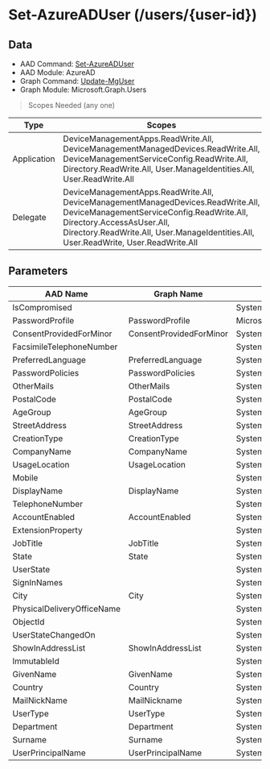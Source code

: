 # Set-AzureADUser (/users/{user-id})

## Data

+ AAD Command: [Set-AzureADUser](https://docs.microsoft.com/en-us/powershell/module/AzureAD/Set-AzureADUser)
+ AAD Module: AzureAD
+ Graph Command: [Update-MgUser](https://docs.microsoft.com/en-us/powershell/module/Microsoft.Graph.Users/Update-MgUser)
+ Graph Module: Microsoft.Graph.Users

> Scopes Needed (any one)

|Type|Scopes|
|---|---|
|Application|DeviceManagementApps.ReadWrite.All, DeviceManagementManagedDevices.ReadWrite.All, DeviceManagementServiceConfig.ReadWrite.All, Directory.ReadWrite.All, User.ManageIdentities.All, User.ReadWrite.All|
|Delegate|DeviceManagementApps.ReadWrite.All, DeviceManagementManagedDevices.ReadWrite.All, DeviceManagementServiceConfig.ReadWrite.All, Directory.AccessAsUser.All, Directory.ReadWrite.All, User.ManageIdentities.All, User.ReadWrite, User.ReadWrite.All|

## Parameters

|AAD Name|Graph Name|AAD Type|Graph Type|Infos|
|---|---|---|---|---|
|IsCompromised||System.Nullable/System.Boolean|||
|PasswordProfile|PasswordProfile|Microsoft.Open.AzureAD.Model.PasswordProfile|Microsoft.Graph.PowerShell.Models.IMicrosoftGraphPasswordProfile||
|ConsentProvidedForMinor|ConsentProvidedForMinor|System.String|System.String||
|FacsimileTelephoneNumber||System.String|||
|PreferredLanguage|PreferredLanguage|System.String|System.String||
|PasswordPolicies|PasswordPolicies|System.String|System.String||
|OtherMails|OtherMails|System.Collections.Generic.List/System.String|System.String[]||
|PostalCode|PostalCode|System.String|System.String||
|AgeGroup|AgeGroup|System.String|System.String||
|StreetAddress|StreetAddress|System.String|System.String||
|CreationType|CreationType|System.String|System.String||
|CompanyName|CompanyName|System.String|System.String||
|UsageLocation|UsageLocation|System.String|System.String||
|Mobile||System.String|||
|DisplayName|DisplayName|System.String|System.String||
|TelephoneNumber||System.String|||
|AccountEnabled|AccountEnabled|System.Nullable/System.Boolean|System.Management.Automation.SwitchParameter||
|ExtensionProperty||System.Collections.Generic.Dictionary`2[[System.String|||
|JobTitle|JobTitle|System.String|System.String||
|State|State|System.String|System.String||
|UserState||System.String|||
|SignInNames||System.Collections.Generic.List/Microsoft.Open.AzureAD.Model.SignInName|||
|City|City|System.String|System.String||
|PhysicalDeliveryOfficeName||System.String|||
|ObjectId||System.String|||
|UserStateChangedOn||System.String|||
|ShowInAddressList|ShowInAddressList|System.Nullable/System.Boolean|System.Management.Automation.SwitchParameter||
|ImmutableId||System.String|||
|GivenName|GivenName|System.String|System.String||
|Country|Country|System.String|System.String||
|MailNickName|MailNickname|System.String|System.String||
|UserType|UserType|System.String|System.String||
|Department|Department|System.String|System.String||
|Surname|Surname|System.String|System.String||
|UserPrincipalName|UserPrincipalName|System.String|System.String||

